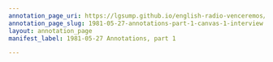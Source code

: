 ```yaml
---
annotation_page_uri: https://lgsump.github.io/english-radio-venceremos/annotations/1981-05-27-annotations-part-1-canvas-1-interview.json
annotation_page_slug: 1981-05-27-annotations-part-1-canvas-1-interview
layout: annotation_page
manifest_label: 1981-05-27 Annotations, part 1

---
```

